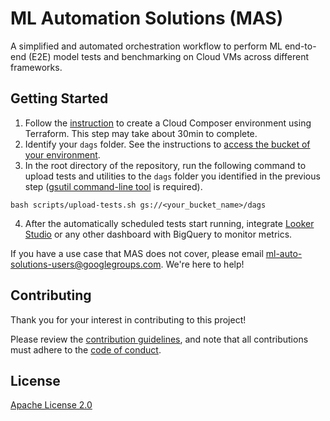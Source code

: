 # ML Automation Solutions (MAS)

A simplified and automated orchestration workflow to perform ML end-to-end (E2E) model tests and benchmarking on Cloud VMs across different frameworks.

## Getting Started

1. Follow the [instruction](deployment/README.md) to create a Cloud Composer environment using Terraform. This step may take about 30min to complete.
2. Identify your `dags` folder. See the instructions to [access the bucket of your environment](https://cloud.google.com/composer/docs/composer-2/manage-dags#console).
3. In the root directory of the repository, run the following command to upload tests and utilities to the `dags` folder you identified in the previous step ([gsutil command-line tool](https://cloud.google.com/storage/docs/gsutil_install) is required).
```
bash scripts/upload-tests.sh gs://<your_bucket_name>/dags
```
4. After the automatically scheduled tests start running, integrate [Looker Studio](https://cloud.google.com/bigquery/docs/bi-engine-looker-studio) or any other dashboard with BigQuery to monitor metrics.

If you have a use case that MAS does not cover, please email ml-auto-solutions-users@googlegroups.com. We're here to help!

## Contributing

Thank you for your interest in contributing to this project!

Please review the [contribution guidelines](docs/contributing.md), and note that all contributions must adhere to the [code of conduct](docs/code-of-conduct.md).

## License

[Apache License 2.0](LICENSE)
